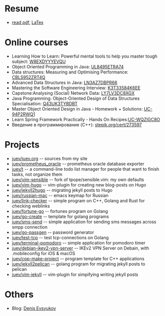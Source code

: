# Resume

* [read pdf](Resume/Denis_Evsyukov.pdf), [LaTex](Resume/Denis_Evsyukov.tex)


# Online courses

* Learning How to Learn: Powerful mental tools to help you master tough subject: [W8EXDYYYEVQU](https://www.coursera.org/account/accomplishments/verify/W8EXDYYYEVQU)
* Object Oriented Programming in Java: [UL8495ETRA74](https://www.coursera.org/account/accomplishments/verify/UL8495ETRA74)
* Data structures: Measuring and Optimising Performance: [CBLS952ZRT4Q](https://www.coursera.org/account/accomplishments/verify/CBLS952ZRT4Q)
* Advanced Data Structures in Java: [LN3AZ7DBPR66](https://www.coursera.org/account/accomplishments/verify/LN3AZ7DBPR66)
* Mastering the Software Engineering Interview: [K3T33584K6EE](https://www.coursera.org/account/accomplishments/verify/K3T33584K6EE)
* Capstone:Analysing (Social) Network Data: [LY7LV3DC8XGX](https://www.coursera.org/account/accomplishments/verify/LY7LV3DC8XGX)
* Java Programming: Object-Oriented Design of Data Structures Specialisation: [Q43UK3TYBDBT](https://www.coursera.org/account/accomplishments/specialization/Q43UK3TYBDBT)
* Master Object Oriented Design in Java \- Homework + Solutions: [UC-94P2RWQ1](https://www.udemy.com/certificate/UC-94P2RWQ1/)
* Learn Spring Framework Practically \- Hands On Recipes:[UC-WQZIGC8O](https://www.udemy.com/certificate/UC-WQZIGC8O/)
* Введение в программирование (C++): [stepik.org/cert/273597](https://stepik.org/cert/273597)

# Projects

* [juev/juev.org](https://github.com/juev/juev.org) -- sources from my site
* [juev/prometheus_oracle](https://github.com/juev/prometheus_oracle) -- prometheus oracle database exporter
* [juev/t](https://github.com/juev/t) -- a command-line todo list manager for people that want to finish tasks, not organize them
* [juev/vim-sensible](https://github.com/juev/vim-sensible) -- fork of tpope/sensible.vim: my own defaults
* [juev/vim-hugo](https://github.com/juev/vim-hugo) -- vim-plugin for creating new blog-posts on Hugo
* [juev/jekyll2hugo](https://github.com/juev/jekyll2hugo) -- migrating jekyll posts to Hugo
* [juev/russian-mac](https://github.com/juev/russian-mac) -- emacs keymap for Russian
* [juev/link-checker](https://github.com/juev/link-checker) -- simple program on C++, Golang and Rust for checking weblinks
* [juev/fortune-go](https://github.com/juev/fortune-go) -- fortunes program on Golang
* [juev/go-create](https://github.com/juev/go-create) -- template for golang programs
* [juev/sms-send](https://github.com/juev/sms-send) -- simple application for sending sms messages across smpp connection
* [juev/go-passgen](https://github.com/juev/go-passgen) -- password generator
* [juev/test-tcp](https://github.com/juev/test-tcp) -- test tcp-connections on Golang
* [juev/terminal-pomodoro](https://github.com/juev/terminal-pomodoro) -- simple application for pomodoro timer
* [juev/debian-ikev2-vpn-server](https://github.com/juev/debian-ikev2-vpn-server) -- IKEv2 VPN Server on Debain, with .mobileconfig for iOS & macOS
* [juev/cpp-make-project](https://github.com/juev/cpp-make-project) -- program template for C++ applications
* [juev/jekyll2pelican](https://github.com/juev/jekyll2pelican) -- golang program for migrating jekyll posts to pelican
* [juev/vim-jekyll](https://github.com/juev/vim-jekyll) -- vim-plugin for simpifying writing jekyll posts

# Others

* Blog: [Denis Evsyukov](https://www.juev.org)
